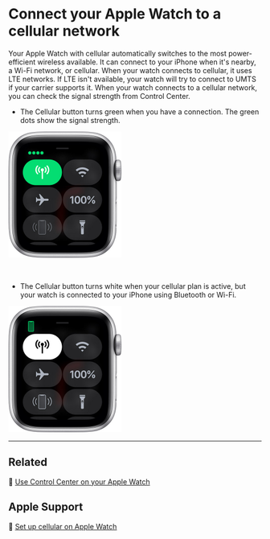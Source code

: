# Connect your Apple Watch to a cellular network

Your Apple Watch with cellular automatically switches to the most power-efficient wireless available.
It can connect to your iPhone when it's nearby, a Wi-Fi network, or cellular.
When your watch connects to cellular, it uses LTE networks. If LTE isn't available, your watch will try to connect to UMTS if your carrier supports it.
When your watch connects to a cellular network, you can check the signal strength from Control Center.

- The Cellular button turns green when you have a connection. The green dots show the signal strength.

<img src="jpg/872898295afc27bf1105be0686b44ea3753bcc5a.jpg" width="225">

&nbsp;

- The Cellular button turns white when your cellular plan is active, but your watch is connected to your iPhone using Bluetooth or Wi-Fi.

<img src="jpg/ee48aacb2513043a87f09cef48fd9947a2e9a869.jpg" width="225">

---

## Related

📌 [Use Control Center on your Apple Watch](control-center.md)

## Apple Support

🔗 [Set up cellular on Apple Watch](https://support.apple.com/en-us/HT207578)

